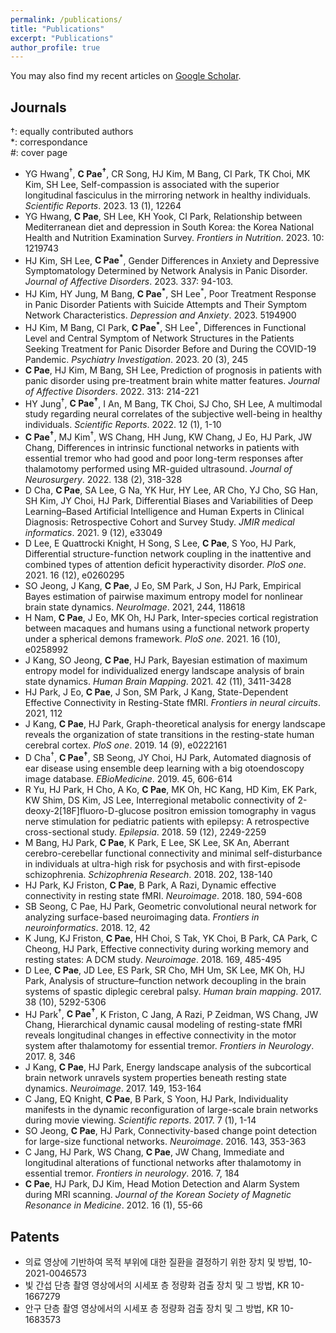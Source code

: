 ```yaml
---
permalink: /publications/
title: "Publications"
excerpt: "Publications"
author_profile: true
---
```


You may also find my recent articles on [Google
Scholar](https://scholar.google.com/citations?user=jFOelnYAAAAJ&hl=en).


## Journals
†: equally contributed authors \
*: correspondance \
#: cover page 

- YG Hwang<sup>†</sup>, **C Pae<sup>†</sup>**, CR Song, HJ Kim, M Bang, CI Park, TK Choi, MK Kim, SH Lee, Self-compassion is associated with the superior longitudinal fasciculus in the mirroring network in healthy individuals. _Scientific Reports_. 2023. 13 (1), 12264
- YG Hwang, **C Pae**, SH Lee, KH Yook, CI Park, Relationship between Mediterranean diet and depression in South Korea: the Korea National Health and Nutrition Examination Survey. _Frontiers in Nutrition_. 2023. 10: 1219743
- HJ Kim, SH Lee, **C Pae<sup>*</sup>**, Gender Differences in Anxiety and Depressive Symptomatology Determined by Network Analysis in Panic Disorder. _Journal of Affective Disorders_. 2023. 337: 94-103.
- HJ Kim, HY Jung, M Bang, **C Pae<sup>*</sup>**, SH Lee<sup>*</sup>, Poor Treatment Response in Panic Disorder Patients with Suicide Attempts and Their Symptom Network Characteristics. _Depression and Anxiety_. 2023. 5194900 
- HJ Kim, M Bang, CI Park, **C Pae<sup>*</sup>**, SH Lee<sup>*</sup>, Differences in Functional Level and Central Symptom of Network Structures in the Patients Seeking Treatment for Panic Disorder Before and During the COVID-19 Pandemic. _Psychiatry Investigation_. 2023. 20 (3), 245
- **C Pae**, HJ Kim, M Bang, SH Lee, Prediction of prognosis in patients with panic disorder using pre-treatment brain white matter features. _Journal of Affective Disorders_. 2022. 313: 214-221
- HY Jung<sup>†</sup>, **C Pae<sup>†</sup>**, I An, M Bang, TK Choi, SJ Cho, SH Lee, A multimodal study regarding neural correlates of the subjective well-being in healthy individuals. _Scientific Reports_. 2022. 12 (1), 1-10
- **C Pae<sup>†</sup>**, MJ Kim<sup>†</sup>, WS Chang, HH Jung, KW Chang, J Eo, HJ Park, JW Chang, Differences in intrinsic functional networks in patients with essential tremor who had good and poor long-term responses after thalamotomy performed using MR-guided ultrasound. _Journal of Neurosurgery_. 2022. 138 (2), 318-328
- D Cha, **C Pae**, SA Lee, G Na, YK Hur, HY Lee, AR Cho, YJ Cho, SG Han, SH Kim, JY Choi, HJ Park, Differential Biases and Variabilities of Deep Learning–Based Artificial Intelligence and Human Experts in Clinical Diagnosis: Retrospective Cohort and Survey Study. _JMIR medical informatics_. 2021. 9 (12), e33049
- D Lee, E Quattrocki Knight, H Song, S Lee, **C Pae**, S Yoo, HJ Park, Differential structure-function network coupling in the inattentive and combined types of attention deficit hyperactivity disorder. _PloS one_. 2021. 16 (12), e0260295
- SO Jeong, J Kang, **C Pae**, J Eo, SM Park, J Son, HJ Park, Empirical Bayes estimation of pairwise maximum entropy model for nonlinear brain state dynamics. _NeuroImage_. 2021, 244, 118618
- H Nam, **C Pae**, J Eo, MK Oh, HJ Park, Inter-species cortical registration between macaques and humans using a functional network property under a spherical demons framework. _PloS one_. 2021. 16 (10), e0258992
- J Kang, SO Jeong, **C Pae**, HJ Park, Bayesian estimation of maximum entropy model for individualized energy landscape analysis of brain state dynamics. _Human Brain Mapping_. 2021. 42 (11), 3411-3428
- HJ Park, J Eo, **C Pae**, J Son, SM Park, J Kang, State-Dependent Effective Connectivity in Resting-State fMRI. _Frontiers in neural circuits_. 2021, 112
- J Kang, **C Pae**, HJ Park, Graph-theoretical analysis for energy landscape reveals the organization of state transitions in the resting-state human cerebral cortex. _PloS one_. 2019. 14 (9), e0222161
- D Cha<sup>†</sup>, **C Pae<sup>†</sup>**, SB Seong, JY Choi, HJ Park, Automated diagnosis of ear disease using ensemble deep learning with a big otoendoscopy image database. _EBioMedicine_. 2019. 45, 606-614
- R Yu, HJ Park, H Cho, A Ko, **C Pae**, MK Oh, HC Kang, HD Kim, EK Park, KW Shim, DS Kim, JS Lee, Interregional metabolic connectivity of 2-deoxy-2[18F]fluoro-D-glucose positron emission tomography in vagus nerve stimulation for pediatric patients with epilepsy: A retrospective cross-sectional study. _Epilepsia_. 2018. 59 (12), 2249-2259
- M Bang, HJ Park, **C Pae**, K Park, E Lee, SK Lee, SK An, Aberrant cerebro-cerebellar functional connectivity and minimal self-disturbance in individuals at ultra-high risk for psychosis and with first-episode schizophrenia. _Schizophrenia Research_. 2018. 202, 138-140
- HJ Park, KJ Friston, **C Pae**, B Park, A Razi, Dynamic effective connectivity in resting state fMRI. _Neuroimage_. 2018. 180, 594-608
- SB Seong, C Pae, HJ Park, Geometric convolutional neural network for analyzing surface-based neuroimaging data. _Frontiers in neuroinformatics_. 2018. 12, 42
- K Jung, KJ Friston, **C Pae**, HH Choi, S Tak, YK Choi, B Park, CA Park, C Cheong, HJ Park, Effective connectivity during working memory and resting states: A DCM study. _Neuroimage_. 2018. 169, 485-495
- D Lee, **C Pae**, JD Lee, ES Park, SR Cho, MH Um, SK Lee, MK Oh, HJ Park, Analysis of structure–function network decoupling in the brain systems of spastic diplegic cerebral palsy. _Human brain mapping_. 2017. 38 (10), 5292-5306
- HJ Park<sup>†</sup>, **C Pae<sup>†</sup>**, K Friston, C Jang, A Razi, P Zeidman, WS Chang, JW Chang, Hierarchical dynamic causal modeling of resting-state fMRI reveals longitudinal changes in effective connectivity in the motor system after thalamotomy for essential tremor. _Frontiers in Neurology_. 2017. 8, 346
- J Kang, **C Pae**, HJ Park, Energy landscape analysis of the subcortical brain network unravels system properties beneath resting state dynamics. _Neuroimage_. 2017. 149, 153-164
- C Jang, EQ Knight, **C Pae**, B Park, S Yoon, HJ Park, Individuality manifests in the dynamic reconfiguration of large-scale brain networks during movie viewing. _Scientific reports_. 2017. 7 (1), 1-14
- SO Jeong, **C Pae**, HJ Park, Connectivity-based change point detection for large-size functional networks. _Neuroimage_. 2016. 143, 353-363
- C Jang, HJ Park, WS Chang, **C Pae**, JW Chang, Immediate and longitudinal alterations of functional networks after thalamotomy in essential tremor. _Frontiers in neurology_. 2016. 7, 184
- **C Pae**, HJ Park, DJ Kim, Head Motion Detection and Alarm System during MRI scanning. _Journal of the Korean Society of Magnetic Resonance in Medicine_. 2012. 16 (1), 55-66



## Patents
- 의료 영상에 기반하여 목적 부위에 대한 질환을 결정하기 위한 장치 및 방법, 10-2021-0046573
- 빛 간섭 단층 촬영 영상에서의 시세포 층 정량화 검출 장치 및 그 방법, KR 10-1667279
- 안구 단층 촬영 영상에서의 시세포 층 정량화 검출 장치 및 그 방법, KR 10-1683573

